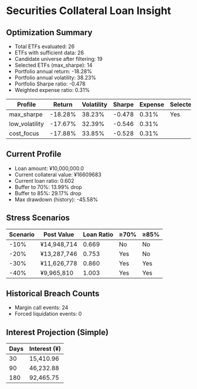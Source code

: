 # Securities Collateral Loan Insight

## Optimization Summary
- Total ETFs evaluated: 26
- ETFs with sufficient data: 26
- Candidate universe after filtering: 19
- Selected ETFs (max_sharpe): 14
- Portfolio annual return: -18.28%
- Portfolio annual volatility: 38.23%
- Portfolio Sharpe ratio: -0.478
- Weighted expense ratio: 0.31%

| Profile | Return | Volatility | Sharpe | Expense | Selected |
| --- | --- | --- | --- | --- | --- |
| max_sharpe | -18.28% | 38.23% | -0.478 | 0.31% | Yes |
| low_volatility | -17.67% | 32.39% | -0.546 | 0.31% |  |
| cost_focus | -17.88% | 33.85% | -0.528 | 0.31% |  |

## Current Profile
- Loan amount: ¥10,000,000.0
- Current collateral value: ¥16609683
- Current loan ratio: 0.602
- Buffer to 70%: 13.99% drop
- Buffer to 85%: 29.17% drop
- Max drawdown (history): -45.58%

## Stress Scenarios
| Scenario | Post Value | Loan Ratio | ≥70% | ≥85% |
| --- | --- | --- | --- | --- |
| -10% | ¥14,948,714 | 0.669 | No | No |
| -20% | ¥13,287,746 | 0.753 | Yes | No |
| -30% | ¥11,626,778 | 0.860 | Yes | Yes |
| -40% | ¥9,965,810 | 1.003 | Yes | Yes |

## Historical Breach Counts
- Margin call events: 24
- Forced liquidation events: 0

## Interest Projection (Simple)
| Days | Interest (¥) |
| --- | --- |
| 30 | 15,410.96 |
| 90 | 46,232.88 |
| 180 | 92,465.75 |
